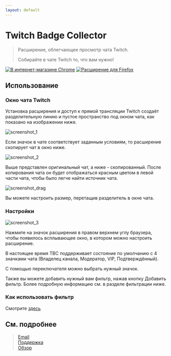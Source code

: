 ```yaml
---
layout: default
---
```


# Twitch Badge Collector

> Расширение, облегчающее просмотр чата Twitch.
> 
> Собирайте в чате Twitch то, что вам нужно!

[![В интернет-магазине Chrome](https://storage.googleapis.com/web-dev-uploads/image/WlD8wC6g8khYWPJUsQceQkhXSlv1/UV4C4ybeBTsZt43U4xis.png)](https://chrome.google.com/webstore/detail/twitch-badge-collector/gnkpenemgdhdckabddlbcjlhplmhlhoj)
[![Расширение для Firefox](https://ffp4g1ylyit3jdyti1hqcvtb-wpengine.netdna-ssl.com/addons/files/2015/11/get-the-addon.png)](https://addons.mozilla.org/ru/firefox/addon/twitch-badge-collector/)

## Использование

### Окно чата Twitch
Установка расширения и доступ к прямой трансляции Twitch создаёт разделительную линию и пустое пространство под окном чата, как показано на изображении ниже.

![screenshot_1](../../../docs/screenshot/en/chat_room_example.png)

Если значок в чате соответствует заданным условиям, то расширение скопирует чат в окно ниже.

![screenshot_2](../../../docs/screenshot/en/chat_room_example_2.png)

Выше представлен оригинальный чат, а ниже - скопированный.
После копирования чата он будет отображаться красным цветом в левой части чата, чтобы было легче найти источник чата.

![screenshot_drag](../../../docs/screenshot/en/drag.webp)

Вы можете настроить размер, перетащив разделитель в окне чата.

### Настройки
![screenshot_3](../../../docs/screenshot/en/popup.png)

Нажмите на значок расширения в правом верхнем углу браузера, чтобы появилось всплывающее окно, в котором можно настроить расширение.<br>

В настоящее время TBC поддерживает состояние по умолчанию с 4 значками чата (Владелец канала, Модератор, VIP, Подтверждённый).

С помощью переключателя можно выбрать нужный значок.

Также вы можете добавить нужный вам фильтр, нажав кнопку Добавить фильтр.
Более подробную информацию см. в разделе фильтрации ниже.

### Как использовать фильтр
Смотрите [здесь](https://tbc.bluewarn.dev/filter/ru/filter_manual.html)


## См. подробнее

> [Email](emailto:n5lp97@gmail.com)<br>
> [Поддержка](https://chrome.google.com/webstore/detail/twitch-badge-collector/gnkpenemgdhdckabddlbcjlhplmhlhoj/support)<br>
> [Обзор](https://chrome.google.com/webstore/detail/twitch-badge-collector/gnkpenemgdhdckabddlbcjlhplmhlhoj/reviews)